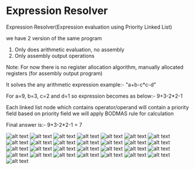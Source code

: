# Expression Resolver
Expression Resolver(Expression evaluation using Priority Linked List)

we have 2 version of the same program
1) Only does arithmetic evaluation, no assembly
2) Only assembly output operations
 
 Note: For now there is no register allocation algorithm, manually allocated registers (for assembly output program)

It solves the any arithmetic expression example:- "a+b-c*c-d"

 For a=9, b=3, c=2 and d=1 so expression becomes as below:-
9+3-2*2-1

Each linked list node which contains operator/operand will contain a priority field
based on priority field we will apply BODMAS rule for calculation

Final answer is:-
9+3-2*2-1 = 7


![alt text](img/P1.jpg)
![alt text](img/P2.jpg)
![alt text](img/P3.jpg)
![alt text](img/P4.jpg)
![alt text](img/P5.jpg)
![alt text](img/P6.jpg)
![alt text](img/P7.jpg)
![alt text](img/P8.jpg)
![alt text](img/P9.jpg)
![alt text](img/P10.jpg)
![alt text](img/P11.jpg)
![alt text](img/P12.jpg)
![alt text](img/P13.jpg)
![alt text](img/P14.jpg)
![alt text](img/P15.jpg)
![alt text](img/P16.jpg)
![alt text](img/P17.jpg)
![alt text](img/P18.jpg)
![alt text](img/P19.jpg)
![alt text](img/P20.jpg)
![alt text](img/P21.jpg)
![alt text](img/P22.jpg)
![alt text](img/P23.jpg)
![alt text](img/P24.jpg)
![alt text](img/P25.jpg)
![alt text](img/P26.jpg)
![alt text](img/P27.jpg)
![alt text](img/P28.jpg)
![alt text](img/P29.jpg)
